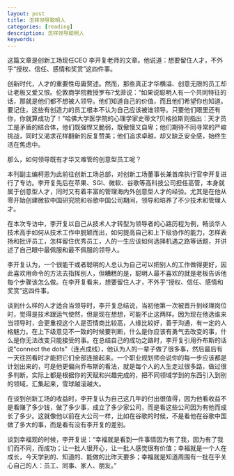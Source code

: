 ```yaml
---
layout: post
title: 怎样领导聪明人
categories: [reading]
description: 怎样领导聪明人
keywords: 
---
```


这篇文章是创新工场现任CEO 李开复老师的文章。他说道：想要留住人才，不外乎“授权、信任、感情和奖赏”这四件事。

创新时代，人才的重要性毋庸赘述。然而，那些真正才华横溢、创意无限的员工却让老板又爱又恨。伦敦商学院教授罗布?戈菲说：“如果说聪明人有一个共同特征的话，那就是他们都不想被人领导。他们知道自己的价值，而且他们希望你也知道。要记住，这些有创造力的员工根本不认为自己应该被谁领导。只要他们眼里还有你，你就算成功了！”哈佛大学医学院的心理学家史蒂文?贝格拉斯则指出：天才员工是矛盾的结合体，他们既强悍又脆弱，既傲慢又自卑；他们期待不同寻常的严峻挑战，同时又渴求花样翻新的反复赞美；他们追求卓越，却又缺乏安全感，始终生活在焦虑中。

那么，如何领导既有才华又难管的创意型员工呢？

本刊副主编柯恩为此前往创新工场总部，对创新工场董事长兼首席执行官李开复进行了专访。李开复先后在苹果、SGI、微软、谷歌等高科技公司担任高管，本身就属于创意型人才，同时又有着丰富的管理海内外创意型人才的经验。尤其是在他从零开始创建微软中国研究院和谷歌中国公司期间，领导和培养了不少技术和管理人才。

在本次专访中，李开复以自己从技术人才转型为领导者的心路历程为例，畅谈华人技术高手如何从技术工作中脱颖而出，如何提高自己和上下级协作的能力，怎样表扬和批评员工，怎样留住优秀员工，人的一生应该如何选择机遇之路等话题，并讲述了自己眼中最佩服和最不佩服的领导人。

李开复认为，一个很能干或者聪明的人总认为自己可以把别人的工作做得更好，因此喜欢用命令的方法去指挥别人，但糟糕的是，聪明人最不喜欢的就是老板告诉他每个步骤该怎么做。在李开复看来，想要留住人才，不外乎“授权、信任、感情和奖赏”这四件事。

谈到什么样的人才适合当领导时，李开复总结说，当初他第一次被晋升到经理岗位时，觉得是技术跟运气使然，但是现在想想，可能不止这两样。因为现在他选谁来当领导时，会更重视这个人是否情商比较高，人缘比较好，善于沟通，有一定的人格魅力。在上下级意见不一致的时候要判断，什么是你应该有勇气去改变的事，什么是你无法改变只能接受的事。在总结自己的成功之路时，李开复引用乔布斯的话说“connect the dots”（连点成线），他认为人的一辈子做了很多事，然后最后有一天往回看时才能把它们全部连接起来。一个职业规划师会说你的每一步应该都是计划出来的，可是他更偏向乔布斯的看法，就是每个人的人生走过很多路，做过很多判断，实际上都是根据你的天赋和兴趣完成的，把不同领域学到的东西引入到别的领域，汇集起来，雪球越滚越大。

在谈到创新工场的收益时，李开复认为自己这几年的付出很值得，因为他看收益不是看赚了多少钱，做了多少事，成立了多少家公司，而是看这些公司因为有他而成长了多少。这就像他以前在大公司一样，比如在谷歌的时候，不是看他在谷歌中国做了多大的事，而是看有没有李开复的差别。

谈到幸福观的时候，李开复说：“幸福就是看到一件事情因为有了我，因为有了我们而不同，而成功；让一批人很开心，让一批人感觉很有价值；幸福就是一个人在成长，今天学到的、知道的、能做的比昨天要多；幸福就是知道周围有一批在乎关心自己的人：员工、同事、家人、朋友。”
